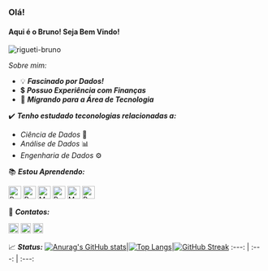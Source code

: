 

### Olá! 
#### Aqui é o Bruno! Seja Bem Vindo!

<img src="https://komarev.com/ghpvc/?username=rigueti-bruno" alt="rigueti-bruno" />

_Sobre mim:_


- 💡 ***Fascinado por Dados!***
- 💲 ***Possuo Experiência com Finanças***
- 🔣 ***Migrando para a Área de Tecnologia***


✔️ ***Tenho estudado teconologias relacionadas a:***
- _Ciência de Dados_ 🧮
- _Análise de Dados_ 📊
- _Engenharia de Dados_ ⚙️



📚 ***Estou Aprendendo:***

<img src="https://cdn.jsdelivr.net/gh/devicons/devicon/icons/python/python-original.svg" title="Python" alt="Python" width="25" height="25"/> <img src="https://cdn.jsdelivr.net/gh/devicons/devicon/icons/r/r-original.svg" title="Linguagem R" alt="R" width="25" height="25"/> <img src="https://cdn.jsdelivr.net/gh/devicons/devicon/icons/mysql/mysql-original.svg" title="MySQL" alt="MySQL" width="25" height="25"/> <img src="https://cdn.jsdelivr.net/gh/devicons/devicon/icons/postgresql/postgresql-original.svg" title="PostgreSQL" alt="PostgreSQL" width="25" height="25"/> <img src="https://cdn.jsdelivr.net/gh/devicons/devicon/icons/mongodb/mongodb-original.svg" title="MongoDB" alt="MongoDB" width="25" height="25"/> 
<img src="https://upload.wikimedia.org/wikipedia/commons/thumb/c/cf/New_Power_BI_Logo.svg/900px-New_Power_BI_Logo.svg.png" title="Power BI" alt="Power BI" width="25" height="25"/>

📧 ***Contatos:***

[<img src="https://www.vectorlogo.zone/logos/linkedin/linkedin-icon.svg" title="LinkedIn" target="_blank" alt="LinkedIn" width="20" height="20"/>](https://www.linkedin.com/in/bruno-rigueti-brandao/)
[<img src="https://www.vectorlogo.zone/logos/twitter/twitter-tile.svg"  target="_blank" title="Twitter" alt="Twitter" width="20" height="20"/>](https://twitter.com/rigueti_bruno)
[<img src="https://www.vectorlogo.zone/logos/discordapp/discordapp-tile.svg" target="_blank" title="Discord" alt="Discord" width="20" height="20"/>](http://discordapp.com/users/943678006889685014)



📈 ***Status:***
[![Anurag's GitHub stats](https://github-readme-stats.vercel.app/api?username=rigueti-bruno&show_icons=true&theme=gotham&locale=pt-br&hide_border=true)](https://github.com/anuraghazra/github-readme-stats)|[![Top Langs](https://github-readme-stats.vercel.app/api/top-langs/?username=rigueti-bruno&show_icons=true&theme=gotham&locale=pt-br&hide_border=true)](https://github.com/anuraghazra/github-readme-stats)|[![GitHub Streak](https://github-readme-streak-stats.herokuapp.com?user=rigueti-bruno&locale=pt-br&theme=gotham&hide_border=true&date_format=M%20j%5B%2C%20Y%5D)](https://git.io/streak-stats)
:---: | :---: | :---:

